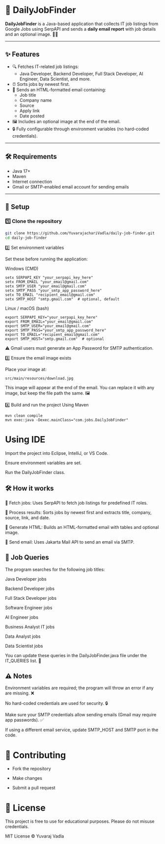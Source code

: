 # 📝 DailyJobFinder

**DailyJobFinder** is a Java-based application that collects IT job listings from Google Jobs using SerpAPI and sends a **daily email report** with job details and an optional image. 📧💼

---

## ✨ Features
- 🔍 Fetches IT-related job listings:
  - Java Developer, Backend Developer, Full Stack Developer, AI Engineer, Data Scientist, and more.
- ⏰ Sorts jobs by newest first.
- 📧 Sends an HTML-formatted email containing:
  - Job title
  - Company name
  - Source
  - Apply link
  - Date posted
- 🖼 Includes an optional image at the end of the email.
- 🔒 Fully configurable through environment variables (no hard-coded credentials).

---

## 🛠 Requirements
- Java 17+
- Maven
- Internet connection
- Gmail or SMTP-enabled email account for sending emails

---

## 🚀 Setup

### 1️⃣ Clone the repository
```bash
git clone https://github.com/YuvarajachariVadla/daily-job-finder.git
cd daily-job-finder
```
2️⃣ Set environment variables

Set these before running the application:

Windows (CMD)

```
setx SERPAPI_KEY "your_serpapi_key_here"
setx FROM_EMAIL "your_email@gmail.com"
setx SMTP_USER "your_email@gmail.com"
setx SMTP_PASS "your_smtp_app_password_here"
setx TO_EMAIL "recipient_email@gmail.com"
setx SMTP_HOST "smtp.gmail.com"  # optional, default
```
Linux / macOS (bash)

```
export SERPAPI_KEY="your_serpapi_key_here"
export FROM_EMAIL="your_email@gmail.com"
export SMTP_USER="your_email@gmail.com"
export SMTP_PASS="your_smtp_app_password_here"
export TO_EMAIL="recipient_email@gmail.com"
export SMTP_HOST="smtp.gmail.com"  # optional
```
⚠️ Gmail users must generate an App Password for SMTP authentication.

3️⃣ Ensure the email image exists

Place your image at:
```
src/main/resources/download.jpg
```

This image will appear at the end of the email. You can replace it with any image, but keep the file path the same. 🖼

4️⃣ Build and run the project
Using Maven
```
mvn clean compile
mvn exec:java -Dexec.mainClass="com.jobs.DailyJobFinder"
```
# Using IDE

Import the project into Eclipse, IntelliJ, or VS Code.

Ensure environment variables are set.

Run the DailyJobFinder class.

## 🛠 How it works

🔹 Fetch jobs: Uses SerpAPI to fetch job listings for predefined IT roles.

🔹 Process results: Sorts jobs by newest first and extracts title, company, source, link, and date.

🔹 Generate HTML: Builds an HTML-formatted email with tables and optional image.

🔹 Send email: Uses Jakarta Mail API to send an email via SMTP.

## 💼 Job Queries

The program searches for the following job titles:

Java Developer jobs

Backend Developer jobs

Full Stack Developer jobs

Software Engineer jobs

AI Engineer jobs

Business Analyst IT jobs

Data Analyst jobs

Data Scientist jobs

You can update these queries in the DailyJobFinder.java file under the IT_QUERIES list. 🔧

## ⚠️ Notes

Environment variables are required; the program will throw an error if any are missing. ❌

No hard-coded credentials are used for security. 🔒

Make sure your SMTP credentials allow sending emails (Gmail may require app passwords). ✅

If using a different email service, update SMTP_HOST and SMTP port in the code.

# 🤝 Contributing

* Fork the repository

* Make changes

* Submit a pull request
  
# 📜 License

This project is free to use for educational purposes. Please do not misuse credentials.

MIT License © Yuvaraj Vadla
